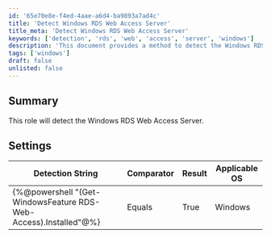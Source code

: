 ```yaml
---
id: '65e70e8e-f4ed-4aae-a6d4-ba9893a7ad4c'
title: 'Detect Windows RDS Web Access Server'
title_meta: 'Detect Windows RDS Web Access Server'
keywords: ['detection', 'rds', 'web', 'access', 'server', 'windows']
description: 'This document provides a method to detect the Windows RDS Web Access Server using a specific detection string and settings. It includes the necessary comparator and result for identifying the installed feature on Windows operating systems.'
tags: ['windows']
draft: false
unlisted: false
---
```


## Summary

This role will detect the Windows RDS Web Access Server.

## Settings

| Detection String                                   | Comparator | Result | Applicable OS |
|----------------------------------------------------|------------|--------|----------------|
| \{%@powershell "(Get-WindowsFeature RDS-Web-Access).Installed"@%} | Equals     | True   | Windows        |


